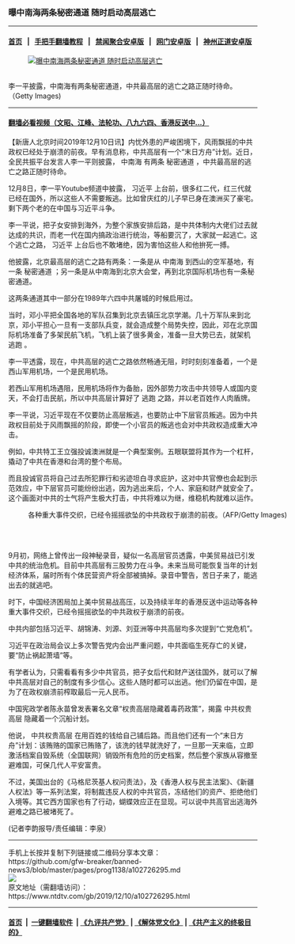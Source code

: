 ### 曝中南海两条秘密通道 随时启动高层逃亡
------------------------

#### [首页](https://github.com/gfw-breaker/banned-news3/blob/master/README.md) &nbsp;&nbsp;|&nbsp;&nbsp; [手把手翻墙教程](https://github.com/gfw-breaker/guides/wiki) &nbsp;&nbsp;|&nbsp;&nbsp; [禁闻聚合安卓版](https://github.com/gfw-breaker/bn-android) &nbsp;&nbsp;|&nbsp;&nbsp; [网门安卓版](https://github.com/oGate2/oGate) &nbsp;&nbsp;|&nbsp;&nbsp; [神州正道安卓版](https://github.com/SzzdOgate/update) 



<div><div class="featured_image">
 <a href="https://i.ntdtv.com/assets/uploads/2019/12/p8469321a972064339-799x450.jpg" target="_blank">
  <figure>
   <img alt="曝中南海两条秘密通道 随时启动高层逃亡" src="https://i.ntdtv.com/assets/uploads/2019/12/p8469321a972064339-799x450-799x450.jpg"/>
  </figure><br/>
 </a>
 <span class="caption">
  李一平披露，中南海有两条秘密通道，中共最高层的逃亡之路正随时待命。（Getty Images)
 </span>
</div>
</div><hr/>

#### [翻墙必看视频（文昭、江峰、法轮功、八九六四、香港反送中...）](https://github.com/gfw-breaker/banned-news3/blob/master/pages/link3.md)

<div><div class="post_content" itemprop="articleBody">
 <p>
  【新唐人北京时间2019年12月10日讯】内忧外患的严峻困境下，风雨飘摇的中共政权已经处于崩溃的前夜。早有消息称，中共高层有一个“末日方舟”计划。近日，全民共振平台发言人李一平则披露，
  <ok href="https://www.ntdtv.com/gb/中南海.htm">
   中南海
  </ok>
  有两条
  <ok href="https://www.ntdtv.com/gb/秘密通道.htm">
   秘密通道
  </ok>
  ，中共最高层的逃亡之路正随时待命。
 </p>
 <p>
  12月8日，李一平Youtube频道中披露，
  <ok href="https://www.ntdtv.com/gb/习近平.htm">
   习近平
  </ok>
  上台前，很多红二代，红三代就已经在国外，所以这些人不需要叛逃。比如曾庆红的儿子早已身在澳洲买了豪宅。剩下两个老的在中国与习近平斗争。
 </p>
 <p>
  李一平说，把子女安排到海外，为整个家族安排后路，是中共体制内大佬们过去就达成的共识，而老一代在国内搞政治进行统治，等船要沉了，大家就一起逃亡。这个逃亡之路，
  <ok href="https://www.ntdtv.com/gb/习近平.htm">
   习近平
  </ok>
  上台后也不敢堵绝，因为害怕这些人和他拚死一搏。
 </p>
 <p>
  他披露，北京最高层的逃亡之路有两条：一条是从
  <ok href="https://www.ntdtv.com/gb/中南海.htm">
   中南海
  </ok>
  到西山的空军基地，有一条
  <ok href="https://www.ntdtv.com/gb/秘密通道.htm">
   秘密通道
  </ok>
  ；另一条是从中南海到北京大会堂，再到北京国际机场也有一条秘密通道。
 </p>
 <p>
  这两条通道其中一部分在1989年六四中共屠城的时候启用过。
 </p>
 <p>
  当时，邓小平把全国各地的军队召集到北京去镇压北京学潮。几十万军队来到北京，邓小平担心一旦有一支部队兵变，就会造成整个局势失控，因此，邓在北京国际机场准备了多架民航飞机，飞机上装了很多黄金，准备一旦大势已去，就架机
  <ok href="https://www.ntdtv.com/gb/逃跑.htm">
   逃跑
  </ok>
  。
 </p>
 <p>
  李一平透露，现在，中共高层的逃亡之路依然畅通无阻，时时刻刻准备着，一个是西山军用机场，一个是民用机场。
 </p>
 <p>
  若西山军用机场遇阻，民用机场将作为备胎，因外部势力攻击中共领导人或国内变天，不会打击民航，所以中共高层计算好了
  <ok href="https://www.ntdtv.com/gb/逃跑.htm">
   逃跑
  </ok>
  之路，并以老百姓作人肉盾牌。
 </p>
 <p>
  李一平说，习近平现在不仅要防止高层叛逃，也要防止中下层官员叛逃。因为中共政权目前处于风雨飘摇的阶段，即使一个小官员的叛逃也会对中共政权造成重大冲击。
 </p>
 <p>
  例如，中共特工王立强投诚澳洲就是一个典型案例。五眼联盟将其作为一个杠杆，撬动了中共在香港和台湾的整个布局。
 </p>
 <p>
  而且投诚官员将自己过去所犯罪行和劣迹坦白寻求庇护，这对中共官僚也会起到示范效应，中下层官员可能纷纷出逃，因为逃出来后，个人、家庭和财产就安全了。这个画面对中共的士气将产生极大打击，中共将难以为继，维稳机构就难以运作。
 </p>
 <figure class="wp-caption alignnone" id="attachment_102726301" style="width: 600px">
  <ok href="https://i.ntdtv.com/assets/uploads/2019/12/c0a5cea1ffe8efc418863426df9350da.jpg">
   <img alt="" class="size-medium wp-image-102726301" src="https://i.ntdtv.com/assets/uploads/2019/12/c0a5cea1ffe8efc418863426df9350da-600x337.jpg"/>
  </ok>
  <br/><figcaption class="wp-caption-text">
   各种重大事件交织，已经令摇摇欲坠的中共政权于崩溃的前夜。（AFP/Getty Images)
  </figcaption><br/>
 </figure><br/>
 <p>
  9月初，网络上曾传出一段神秘录音，疑似一名高层官员透露，中美贸易战已引发中共的统治危机。目前中共高层有三股势力在斗争。未来当局可能恢复当年的计划经济体系，届时所有个体民营资产将全部被搞掉。录音中警告，苦日子来了，能逃出去的就逃吧。
 </p>
 <p>
  时下，中国经济困局加上美中贸易战高压，以及持续半年的香港反送中运动等各种重大事件交织，已经令摇摇欲坠的中共政权于崩溃的前夜。
 </p>
 <p>
  中共内部包括习近平、胡锦涛、刘源、刘亚洲等中共高层均多次提到“亡党危机”。
 </p>
 <p>
  习近平在政治局会议上多次警告党内会出严重问题，中共面临生死存亡的关键，要“防止祸起萧墙”等。
 </p>
 <p>
  有学者认为，只需看看有多少中共官员，把子女后代和财产送往国外，就可以了解中共高层对自己的制度有多少信心。这些人随时都可以出逃。他们仍留在中国，是为了在政权崩溃前榨取最后一元人民币。
 </p>
 <p>
  中国宪政学者陈永苗曾发表署名文章“权贵高层隐藏着毒药政策”，揭露
  <ok href="https://www.ntdtv.com/gb/中共权贵高层.htm">
   中共权贵高层
  </ok>
  隐藏着一个沉船计划。
 </p>
 <p>
  他说，
  <ok href="https://www.ntdtv.com/gb/中共权贵高层.htm">
   中共权贵高层
  </ok>
  在用百姓的钱给自己铺后路。而且他们还有一个“末日方舟”计划：该贿赂的国家已贿赂了，该洗的钱早就洗好了，一旦那一天来临，立即激活档案自毁系统（全国联网）销毁所有危险的历史档案，然后整个家族从容撤至避难国，可保几代人平安富贵。
 </p>
 <p>
  不过，美国出台的《马格尼茨基人权问责法》，及《香港人权与民主法案》、《新疆人权法》等一系列法案，将制裁违反人权的中共官员，冻结他们的资产、拒绝他们入境等。其它西方国家也有了行动，蝴蝶效应正在显现。可以说中共高官出逃海外避难之路已被堵死了。
 </p>
 <p>
  (记者李韵报导/责任编辑：李泉）
 </p>
 <div class="single_ad">
 </div>
</div>
</div>
<hr/>
手机上长按并复制下列链接或二维码分享本文章：<br/>
https://github.com/gfw-breaker/banned-news3/blob/master/pages/prog1138/a102726295.md <br/>
<a href='https://github.com/gfw-breaker/banned-news3/blob/master/pages/prog1138/a102726295.md'><img src='https://github.com/gfw-breaker/banned-news3/blob/master/pages/prog1138/a102726295.md.png'/></a> <br/>
原文地址（需翻墙访问）：https://www.ntdtv.com/gb/2019/12/10/a102726295.html


------------------------
#### [首页](https://github.com/gfw-breaker/banned-news3/blob/master/README.md) &nbsp;|&nbsp; [一键翻墙软件](https://github.com/gfw-breaker/nogfw/blob/master/README.md) &nbsp;| [《九评共产党》](https://github.com/gfw-breaker/9ping.md/blob/master/README.md#九评之一评共产党是什么) | [《解体党文化》](https://github.com/gfw-breaker/jtdwh.md/blob/master/README.md) | [《共产主义的终极目的》](https://github.com/gfw-breaker/gczydzjmd.md/blob/master/README.md)


<img src='http://gfw-breaker.win/banned-news3/pages/prog1138/a102726295.md' width='0px' height='0px'/>